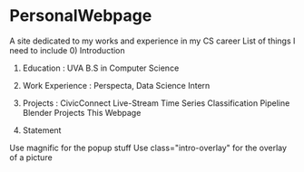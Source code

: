 # PersonalWebpage
 A site dedicated to my works and experience in my CS career
 List of things I need to include
 0) Introduction
 1) Education : UVA B.S in Computer Science
 2) Work Experience : Perspecta, Data Science Intern
 3) Projects : CivicConnect
               Live-Stream Time Series Classification Pipeline
               Blender Projects
               This Webpage
               
 4) Statement

Use magnific for the popup stuff
Use class="intro-overlay" for the overlay of a picture
